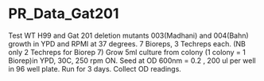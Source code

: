 # PR_Data_Gat201
Test WT H99 and Gat 201 deletion mutants 003(Madhani) and 004(Bahn) growth in YPD and RPMI at 37 degrees.
7 Bioreps, 3 Techreps each. (NB only 2 Techreps for Biorep 7)
Grow 5ml culture from colony (1 colony = 1 Biorep)in YPD, 30C, 250 rpm ON.
Seed at OD 600nm = 0.2 , 200 ul per well in 96 well plate.
Run for 3 days.
Collect OD readings.

